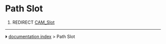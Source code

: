 # Path Slot
1.  REDIRECT [CAM_Slot](CAM_Slot.md)



---
⏵ [documentation index](../README.md) > Path Slot
